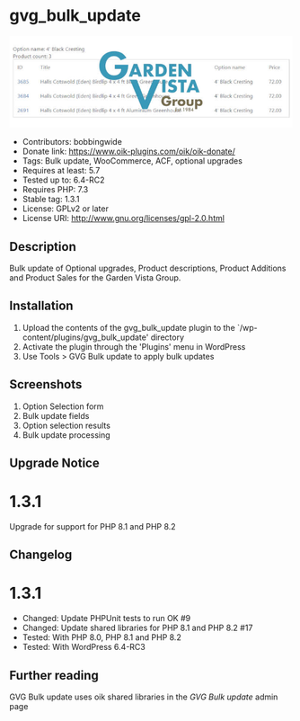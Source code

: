# gvg_bulk_update 
![banner](assets/gvg_bulk_update-banner-772x250.jpg)
* Contributors: bobbingwide
* Donate link: https://www.oik-plugins.com/oik/oik-donate/
* Tags: Bulk update, WooCommerce, ACF, optional upgrades
* Requires at least: 5.7
* Tested up to: 6.4-RC2
* Requires PHP: 7.3
* Stable tag: 1.3.1
* License: GPLv2 or later
* License URI: http://www.gnu.org/licenses/gpl-2.0.html

## Description 
Bulk update of Optional upgrades, Product descriptions, Product Additions and Product Sales for the Garden Vista Group.


## Installation 
1. Upload the contents of the gvg_bulk_update plugin to the `/wp-content/plugins/gvg_bulk_update' directory
1. Activate the plugin through the 'Plugins' menu in WordPress
1. Use Tools > GVG Bulk update to apply bulk updates


## Screenshots 
1. Option Selection form
2. Bulk update fields
3. Option selection results
4. Bulk update processing

## Upgrade Notice 
# 1.3.1 
Upgrade for support for PHP 8.1 and PHP 8.2

## Changelog 
# 1.3.1 
* Changed: Update PHPUnit tests to run OK #9
* Changed: Update shared libraries for PHP 8.1 and PHP 8.2 #17
* Tested: With PHP 8.0, PHP 8.1 and PHP 8.2
* Tested: With WordPress 6.4-RC3

## Further reading 
GVG Bulk update uses oik shared libraries in the _GVG Bulk update_ admin page
